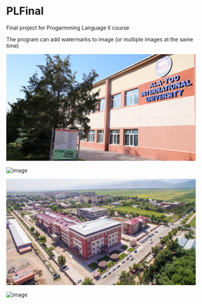 # PLFinal

Final project for Progarmming Language II course

The program can add watermarks to image (or multiple images at the same time)

<img src=https://github.com/IndiRow/PLFinal/blob/main/images/univ2.jpg style="width:800px;"/>

![image](https://user-images.githubusercontent.com/39675003/170834894-10a25a60-30ef-4e26-93ab-ac836e4dc048.png)

<img src="https://github.com/IndiRow/PLFinal/blob/main/images/univ1.jpg" style="width:800px;"/>

![image](https://user-images.githubusercontent.com/39675003/170834926-5c9b9e94-7a07-40e5-a9f6-338d4b388319.png)
